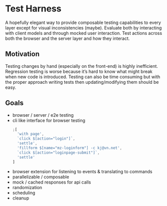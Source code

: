 # Test Harness

A hopefully elegant way to provide composable testing capabilities to every layer except for visual inconsistencies (maybe). Evaluate both by interacting with client models and through mocked user interaction. Test actions across both the browser and the server layer and how they interact.

## Motivation

Testing changes by hand (especially on the front-end) is highly inefficient. Regression testing is worse because it’s hard to know what might break when new code is introduced. Testing can also be time consuming but with the proper approach writing tests then updating/modifying them should be easy.

## Goals

- browser / server / e2e testing
- cli like interface for browser testing
  ```javascript
  ;[
    'with page',
    `click $[action="login"]`,
    'settle',
    'fillform $[name="mz-loginform"] -c kj@vn.net',
    `click $[action="loginpage-submit"]`,
    'settle'
  ]
  ```
- browser extension for listening to events & translating to commands
- parallelizable / composable
- mock / cached responses for api calls
- randomization
- scheduling
- cleanup
